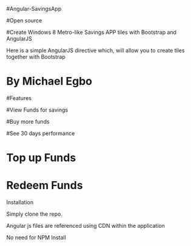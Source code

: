 #Angular-SavingsApp

#Open source

#Create Windows 8 Metro-like Savings APP tiles with Bootstrap and AngularJS

  Here is a simple AngularJS directive which, will allow you to create tiles together with Bootstrap



# By Michael Egbo

#Features

#View Funds for savings

#Buy more funds

#See 30 days performance

# Top up Funds

# Redeem Funds

Installation

Simply clone the repo.

Angular js files are referenced using CDN within the application

No need for NPM Install